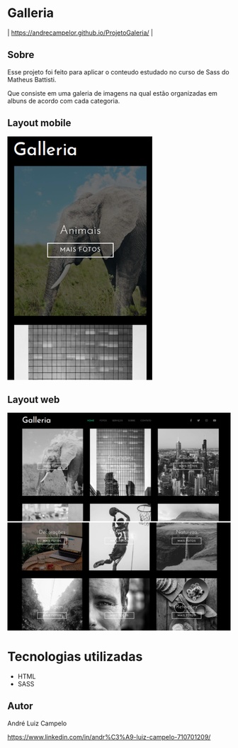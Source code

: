 # Galleria
| https://andrecampelor.github.io/ProjetoGaleria/ |

## Sobre 
Esse projeto foi feito para aplicar o conteudo estudado no curso de Sass do Matheus Battisti.

Que consiste em uma galeria de imagens na qual estão organizadas em albuns de acordo com cada categoria.

## Layout mobile
<img height="550px" src="assets/galleriaRespo.png">

## Layout web
<img width="900px" src="assets/galleria.png">
<img width="908px" src="assets/galleria1.png">

# Tecnologias utilizadas
- HTML
- SASS


## Autor

André Luiz Campelo

https://www.linkedin.com/in/andr%C3%A9-luiz-campelo-710701209/

